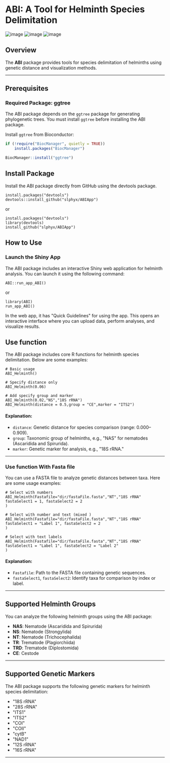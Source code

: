 # ABI: A Tool for Helminth Species Delimitation

![image](https://img.shields.io/badge/Code-R-blue)
![image](https://img.shields.io/badge/Package-R-blue)
![image](https://img.shields.io/badge/ABI-V%200.4-blue)

## Overview

The **ABI** package provides tools for species delimitation of helminths using genetic distance and visualization methods.

---

## Prerequisites

### Required Package: **ggtree**

The ABI package depends on the `ggtree` package for generating phylogenetic trees. You must install `ggtree` before installing the ABI package.

Install `ggtree` from Bioconductor:

```r
if (!require("BiocManager", quietly = TRUE))
    install.packages("BiocManager")

BiocManager::install("ggtree")
```

## Install Package
Install the ABI package directly from GitHub using the devtools package.

```{r}
install.packages("devtools")
devtools::install_github("slphyx/ABIApp")
```

or

```{r}
install.packages("devtools")
library(devtools)
install_github("slphyx/ABIApp")
```


## How to Use
### Launch the Shiny App
The ABI package includes an interactive Shiny web application for helminth analysis. You can launch it using the following command:
```{r}
ABI::run_app_ABI()
```

or

```{r}
library(ABI)
run_app_ABI()
```
In the web app, it has "Quick Guidelines" for using the app.
This opens an interactive interface where you can upload data, perform analyses, and visualize results.

## Use function 

The ABI package includes core R functions for helminth species delimitation. Below are some examples:
```{r}
# Basic usage
ABI_Helminth()

# Specify distance only
ABI_Helminth(0.06)

# Add specify group and marker
ABI_Helminth(0.02,"NS","18S rRNA")
ABI_Helminth(distance = 0.5,group = "CE",marker = "ITS2")

```
#### Explanation:
- `distance`: Genetic distance for species comparison (range: 0.000–0.909).  
- `group`: Taxonomic group of helminths, e.g., "NAS" for nematodes (Ascaridida and Spirurida).  
- `marker`: Genetic marker for analysis, e.g., "18S rRNA."  

---

### Use function With Fasta file

You can use a FASTA file to analyze genetic distances between taxa. Here are some usage examples:
```{r}
# Select with numbers
ABI_Helminth(Fastafile="dir/fastaFile.fasta","NT","18S rRNA"
fastaSelect1 = 1, fastaSelect2 = 2
)

# Select with number and text (mixed )
ABI_Helminth(Fastafile="dir/fastaFile.fasta","NT","18S rRNA"
fastaSelect1 = "Label 1", fastaSelect2 = 2
)

# Select with text labels
ABI_Helminth(Fastafile="dir/fastaFile.fasta","NT","18S rRNA"
fastaSelect1 = "Label 1", fastaSelect2 = "Label 2"
)
```

#### Explanation:
- `Fastafile`: Path to the FASTA file containing genetic sequences.  
- `fastaSelect1`, `fastaSelect2`: Identify taxa for comparison by index or label.  

---

## Supported Helminth Groups

You can analyze the following helminth groups using the ABI package:

- **NAS**: Nematode (Ascaridida and Spirurida)  
- **NS**: Nematode (Strongylida)  
- **NT**: Nematode (Trichocephalida)  
- **TR**: Trematode (Plagiorchiida)  
- **TRD**: Trematode (Diplostomida)  
- **CE**: Cestode
  
---
## Supported Genetic Markers

The ABI package supports the following genetic markers for helminth species delimitation:  

- "18S rRNA"  
- "28S rRNA"  
- "ITS1"  
- "ITS2"  
- "COI"  
- "COII"  
- "cytB"  
- "NAD1"  
- "12S rRNA"  
- "16S rRNA"  

---

